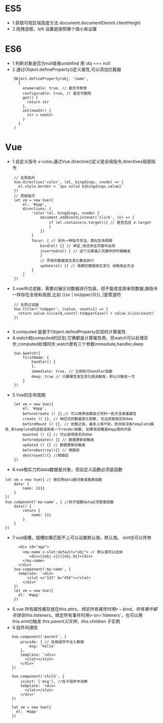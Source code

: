 # ES5
- 1.获取可视区域高度方法 document.documentElemnt.clientHeight
- 2.拖拽选框，left 设置是按照哪个值小来设置
# ES6
- 1.判断对象是否为null或者undefind 用 obj === null
- 2.通过Object.defineProperty()定义属性,可以添加拦截器
```
    Object.defineProperty(obj, 'name', 
      {
        enumerable: true, // 是否可枚举
        configurable: true, // 是否可删除
        get() {
          return str
        },
        set(newStr) {
          str = newStr
        }
      }
    )
```
# Vue
- 1.自定义指令 v-color,通过Vue.directive()定义是全局指令,directives局部指令
```
    // 全局指令
    Vue.directive('color', (el, bingdings, vnode) => {
      el.style.border = `1px solid ${bingdings.value}`
    })
    // 局部指令
    let vm = new Vue({
        el: '#app',
        directives: {
            'color'(el, bingdings, vnode) {
                document.addEventListener('click', (e) => {
                    if (el.contains(e.target)){ // 是否包含 e.target
                    }
                })
            }
            focus: { // 另外一种指令写法，类似生命周期
                bind(el) {} // 绑定,但还未在页面中出现
                inserted(el) { // 这个元素插入页面中的时候触发
                }
                // 所有的数据发生变化都会执行
                update(el) {} // 依赖的数据发生变化 会触发此方法
            }
        }
    })
```
- 2.vue中过滤器，需要对展示对数据进行包装，但不能改变原来但数据,跟指令一样存在全局和局部,比如 {{xx | toUpper(3)}}, 
|是管道符
```
    // 全局过滤器
    Vue.filter('toUpper', (value, count=1) => {
      return value.slice(0,count).toUpperCase() + value.slice(count)
    })
    
```
- 3.computed 是基于Object.defindProperty实现的计算属性.
- 4.watch和computed的区别,它俩都是计算属性用，但watch可以处理异步,computed处理同步,watch里有三个参数immediate,handler,deep
```
    Vue.$watch({
        firstName: {
            handler() { 
            },
            immediate: true, // 立即执行handler函数
            deep: true // 只要属性发生变化就会触发，默认只触发一次
        }
    })
```
- 5.Vue的生命周期
```
    let vm = new Vue({
        el: '#app',
        beforeCreate () {},// 可以用来挂载自己写的一些方法或者属性
        create () {}, // 响应式的数据变化观察, 无法获取真实的dom
        beforeMount () {}, // 挂载之前，基本上用不到，检测有没有template属性,有template的话就渲染成一个render函数, 如果有就覆盖#app里的内容
        mounted () {} // 可以获得真实的dom
        beforeUpdate() {} // 数据更新前触发
        updated () {} // 数据更新后触发
        beforeDestroy(){} // 销毁前
        destroyed(){} //销毁后
    })
```
- 6.vue根实力的data数据是对象，但自定义函数必须是函数
```
let vm = new Vue({ // 根实例data是对象或者是函数
    data: {
        name: 1111
    }
})
Vue.component('ma-name', { //但子组建data必须是是函数
    data() {
        return {
            name: 111
        }
    }
})
```
- 7.vue插槽，插槽如果匹配不上可以设置默认值，<slot>默认值</slot>。
    slot也可以传参
```
      <div id="app">
        <my-name v-slot:default="obj"> // 默认值可以去掉
           <div>{{obj.v}}{{obj.b}}</div>
        </my-name>
      </div>
    Vue.component('my-name', {
      template: `<div>
          <slot v="123" b="456"></slot>
        </div>`
    })
    let vm = new Vue({
      el: '#app'
    })
```
- 8.vue 所有属性都存放在this.$attrs，绑定所有属性时用v-bind。
    所有事件都存放在this.$listeners，绑定所有事件时用v-on='listeners'，也可以用this.emit()触发
    this.$parent 父实例，this.$children 子实例
- 9.组件间通信
 ```
    Vue.component('parent', {
        provide: { // 在根组件中注入数据
            msg: 'hello'
        },
        template: `<div>
          <slot></slot>
        </div>`
    })
    
    Vue.component('child', {
        inject: ['msg'], //在子组件中消费
        template: `<div>
          <slot></slot>
        </div>`
    })

    let vm = new Vue({
      el: '#app'
    })
 ```
